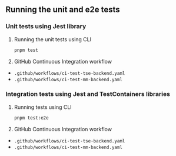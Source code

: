 ## Running the unit and e2e tests

### Unit tests using Jest library

1. Running the unit tests using CLI
    ```sh
    pnpm test
    ```
2. GitHub Continuous Integration workflow
- `.github/workflows/ci-test-tse-backend.yaml`
- `.github/workflows/ci-test-mm-backend.yaml`

### Integration tests using Jest and TestContainers libraries

1. Running tests using CLI
    ```sh
    pnpm test:e2e
    ```
2. GitHub Continuous Integration workflow
- `.github/workflows/ci-test-tse-backend.yaml`
- `.github/workflows/ci-test-mm-backend.yaml`
